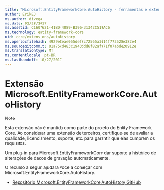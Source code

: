 ```yaml
---
title: "Microsoft.EntityFrameworkCore.AutoHistory - ferramentas e extensões - Core EF"
author: ErikEJ
ms.author: divega
ms.date: 02/28/2017
ms.assetid: C1607621-41BD-4089-B396-31342C519AC6
ms.technology: entity-framework-core
uid: core/extensions/autohistory
ms.openlocfilehash: 4929e8eae055def8c72565a3d14f772528e382e4
ms.sourcegitcommit: 01a75cd483c1943ddd6f82af971f07abde20912e
ms.translationtype: MT
ms.contentlocale: pt-BR
ms.lasthandoff: 10/27/2017
---
```

# <a name="microsoftentityframeworkcoreautohistory-extension"></a>Extensão Microsoft.EntityFrameworkCore.AutoHistory

> [!NOTE]  
> Esta extensão não é mantida como parte do projeto do Entity Framework Core. Ao considerar uma extensão de terceiros, certifique-se de avaliar a qualidade, licenciamento, suporte, etc. para garantir que elas cumprem os requisitos.

Um plug-in para Microsoft.EntityFrameworkCore dar suporte a histórico de alterações de dados de gravação automaticamente.

O recurso a seguir ajudará você a começar com Microsoft.EntityFrameworkCore.AutoHistory.
* [Repositório Microsoft.EntityFrameworkCore.AutoHistory GitHub](https://github.com/Arch/AutoHistory/)
